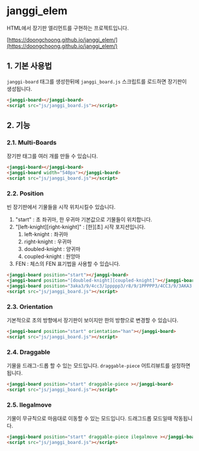 # janggi_elem

HTML에서 장기판 엘리먼트를 구현하는 프로젝트입니다. 

[https://doongchoong.github.io/janggi_elem/](https://doongchoong.github.io/janggi_elem/)


## 1. 기본 사용법

`janggi-board` 태그를 생성한뒤에  `janggi_board.js` 스크립트를 로드하면 
장기판이 생성됩니다. 

```html
<janggi-board></janggi-board>
<script src="js/janggi_board.js"></script>
```




## 2. 기능

### 2.1. Multi-Boards 

장기판 태그를 여러 개를 만들 수 있습니다.

```html
<janggi-board></janggi-board>
<janggi-board width="540px"></janggi-board>
<script src="js/janggi_board.js"></script>
```

### 2.2. Position

빈 장기판에서 기물들을 시작 위치시킬수 있습니다. 

1. "start" : 초 좌귀마, 한 우귀마  기본값으로 기물들이 위치합니다. 
2. "[left-knight][right-knight]" : [한][초] 시작 포지션입니다. 
    1) left-knight : 좌귀마
    2) right-knight : 우귀마
    3) doubled-knight : 양귀마
    4) coupled-knight : 원앙마
3. FEN : 체스의 FEN 표기법을 사용할 수 있습니다. 

```html
<janggi-board position="start"></janggi-board>
<janggi-board position="[doubled-knight][coupled-knight]"></janggi-board>
<janggi-board position="3aka3/9/4cc3/1ppppp3/r8/9/1PPPPP3/4CC3/9/3AKA3 w - - 0 1"></janggi-board>
<script src="js/janggi_board.js"></script>
```

### 2.3. Orientation

기본적으로 초의 방향에서 장기판이 보이지만 
한의 방향으로 변경할 수 있습니다. 

```html
<janggi-board position="start" orientation="han"></janggi-board>
<script src="js/janggi_board.js"></script>
```

### 2.4. Draggable 

기물을 드래그-드롭 할 수 있는 모드입니다. 
`draggable-piece` 어트리뷰트를 설정하면 됩니다.

```html
<janggi-board position="start" draggable-piece ></janggi-board>
<script src="js/janggi_board.js"></script>
```

### 2.5. Ilegalmove 

기물이 무규칙으로 마음대로 이동할 수 있는 모드입니다.
드래그드롭 모드일때 작동됩니다. 

```html
<janggi-board position="start" draggable-piece ilegalmove ></janggi-board>
<script src="js/janggi_board.js"></script>
```
